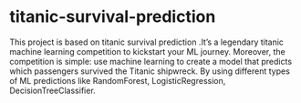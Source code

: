 # titanic-survival-prediction
This project is based on titanic survival prediction .It’s a legendary titanic machine learning competition to kickstart your ML journey.  Moreover, the competition is simple: use machine learning to create a model that predicts which passengers survived the Titanic shipwreck.
By using different types of ML predictions like RandomForest, LogisticRegression, DecisionTreeClassifier.
